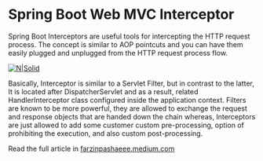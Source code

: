 # Spring Boot Web MVC Interceptor
Spring Boot Interceptors are useful tools for intercepting the HTTP request process. The concept is similar to AOP pointcuts and you can have them easily plugged and unplugged from the HTTP request process flow.

[![N|Solid](https://cdn-images-1.medium.com/max/800/1*HCeQSAnb8uVW28hVOrZZnQ.png)](https://farzinpashaeee.medium.com/)

Basically, Interceptor is similar to a Servlet Filter, but in contrast to the latter, It is located after DispatcherServlet and as a result, related HandlerInterceptor class configured inside the application context. Filters are known to be more powerful, they are allowed to exchange the request and response objects that are handed down the chain whereas, Interceptors are just allowed to add some customer custom pre-processing, option of prohibiting the execution, and also custom post-processing.

Read the full article in [farzinpashaeee.medium.com](https://farzinpashaeee.medium.com/spring-boot-web-mvc-interceptor-1dc4375fab4d)